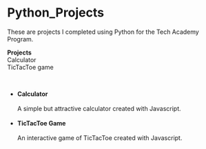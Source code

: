 # Python_Projects

These are projects I completed using Python for the Tech Academy Program.

<b>Projects</b>
<br>
Calculator<br>
TicTacToe game<br>

<br>

<ul>
<li><b>Calculator</b></li>
<br>
A simple but attractive calculator created with Javascript. 
<br>
<br>
<li><b>TicTacToe Game</b></li>
<br>
An interactive game of TicTacToe created with Javascript.
<br>
<br>

 
